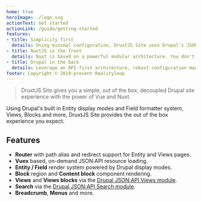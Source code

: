 ```yaml
---
home: true
heroImage: ./logo.svg
actionText: Get started
actionLink: /guide/getting-started
features:
- title: Simplicity first
  details: Using minimal configuration, DruxtJS Site uses Drupal's JSON:API data to drive a Vue.js powered decoupled site.
- title: NuxtJS in the front
  details: Nuxt is based on a powerful modular architecture. You don't have to reinvent the wheel to get PWA benefits.
- title: Drupal in the back
  details: Leverage an API-first architecture, robust configuration management, and unparalleled extensibility to build the web of the future.
footer: Copyright © 2019-present Realityloop
---
```


> DruxtJS Site gives you a simple, out of the box, decoupled Drupal site experience with the power of Vue and Nuxt.

Using Drupal's built in Entity display modes and Field formatter system, Views, Blocks and more, DruxtJS Site provides the out of the box experience you expect.

## Features

- **Router** with path alias and redirect support for Entity and Views pages.
- **Vuex** based, on-demand JSON:API resource loading.
- **Entity / Field** render system powered by Drupal display modes.
- **Block** region and **Content block** component rendering.
- **Views** and **Views blocks** via the [Drupal JSON:API Views module](https://www.drupal.org/project/jsonapi_views).
- **Search** via the [Drupal JSON:API Search module](https://www.drupal.org/project/jsonapi_search_api).
- **Breadcrumb**, **Menus** and more.
